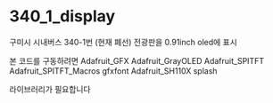 # 340_1_display
구미시 시내버스 340-1번 (현재 폐선) 전광판을 0.91inch oled에 표시

본 코드를 구동하려면
Adafruit_GFX
Adafruit_GrayOLED
Adafruit_SPITFT
Adafruit_SPITFT_Macros
gfxfont
Adafruit_SH110X
splash

라이브러리가 필요합니다
